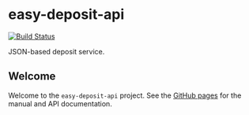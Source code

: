easy-deposit-api
================
[![Build Status](https://travis-ci.org/DANS-KNAW/easy-deposit-api.png?branch=master)](https://travis-ci.org/DANS-KNAW/easy-deposit-api)

JSON-based deposit service.

Welcome
-------

Welcome to the `easy-deposit-api` project. See the [GitHub pages](https://dans-knaw.github.io/easy-deposit-api/) for the manual and API documentation.
